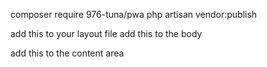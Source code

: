 composer require 976-tuna/pwa
php artisan vendor:publish


add this to your layout file 
add this to the body
<link rel="manifest" href="{{ url('/manifest.json') }}">
add this to the content area
<script>
    if ('serviceWorker' in navigator) {
        window.addEventListener('load', function() {
            navigator.serviceWorker.register('/serviceworker.js')
                .then(function(registration) {
                    //console.log('Service Worker registered with scope:', registration.scope);
                })
                .catch(function(error) {
                    //console.log('Service Worker registration failed:', error);
                });
        });
    }
</script>
